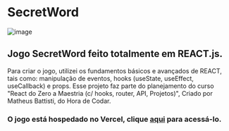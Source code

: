 # SecretWord
![image](https://github.com/bragap/secretword-react/assets/130567453/2a9a3957-dcd0-414a-a192-b0d3a93884da)

## Jogo SecretWord feito totalmente em REACT.js.
Para criar o jogo, utilizei os fundamentos básicos e avançados de REACT, tais como: manipulação de eventos, hooks (useState, useEffect, useCallback) e props. Esse projeto 
faz parte do planejamento do curso "React do Zero a Maestria (c/ hooks, router, API, Projetos)", Criado por Matheus Battisti, do Hora de Codar.

### O jogo está hospedado no Vercel, clique [aqui](https://secretword-react.vercel.app/) para acessá-lo.
